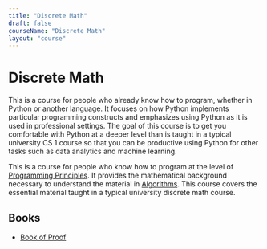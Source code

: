 ```yaml
---
title: "Discrete Math"
draft: false
courseName: "Discrete Math"
layout: "course"
---
```


# Discrete Math

This is a course for people who already know how to program, whether in Python or another language.  It focuses on how Python implements particular programming constructs and emphasizes using Python as it is used in professional settings.  The goal of this course is to get you comfortable with Python at a deeper level than is taught in a typical university CS 1 course so that you can be productive using Python for other tasks such as data analytics and machine learning.

This is a course for people who know how to program at the level of [Programming Principles](../programming-principles/).  It provides the mathematical background necessary to understand the material in [Algorithms](../algorithms/).  This course covers the essential material taught in a typical university discrete math course.

## Books

- [Book of Proof](http://www.people.vcu.edu/~rhammack/BookOfProof/)
